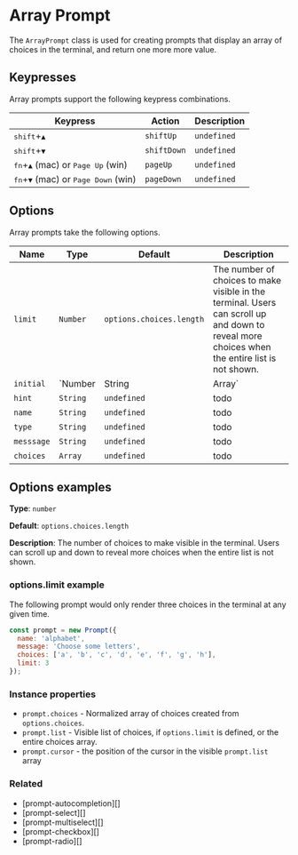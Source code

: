 # Array Prompt

The `ArrayPrompt` class is used for creating prompts that display an array of choices in the terminal, and return one more more value.

## Keypresses

Array prompts support the following keypress combinations.

| **Keypress** | **Action** | **Description** |
| --- | --- | --- |
| <kbd>shift</kbd>+<kbd>▲</kbd> | `shiftUp` | `undefined` | todo |
| <kbd>shift</kbd>+<kbd>▼</kbd> | `shiftDown` | `undefined` | todo |
| <kbd>fn</kbd>+<kbd>▲</kbd> (mac) or <kbd>Page Up</kbd> (win) | `pageUp` | `undefined` | todo |
| <kbd>fn</kbd>+<kbd>▼</kbd> (mac) or <kbd>Page Down</kbd> (win) | `pageDown` | `undefined` | todo |


## Options

Array prompts take the following options.

| **Name** | **Type** |  **Default** | **Description** |
| --- | --- | --- | --- |
| `limit` | `Number` | `options.choices.length` | The number of choices to make visible in the terminal. Users can scroll up and down to reveal more choices when the entire list is not shown. |
| `initial` | `Number|String|Array` | `undefined` | The index or name of the initial choice to enable. |
| `hint` | `String` | `undefined` | todo |
| `name` | `String` | `undefined` | todo |
| `type` | `String` | `undefined` | todo |
| `messsage` | `String` | `undefined` | todo |
| `choices` | `Array` | `undefined` | todo |


## Options examples

**Type**: `number`

**Default**: `options.choices.length`

**Description**: The number of choices to make visible in the terminal. Users can scroll up and down to reveal more choices when the entire list is not shown.

### options.limit example

The following prompt would only render three choices in the terminal at any given time.

```js
const prompt = new Prompt({
  name: 'alphabet',
  message: 'Choose some letters',
  choices: ['a', 'b', 'c', 'd', 'e', 'f', 'g', 'h'],
  limit: 3
});
```


### Instance properties

- `prompt.choices` - Normalized array of choices created from `options.choices`.
- `prompt.list` - Visible list of choices, if `options.limit` is defined, or the entire choices array.
- `prompt.cursor` - the position of the cursor in the visible `prompt.list` array

### Related

- [prompt-autocompletion][]
- [prompt-select][]
- [prompt-multiselect][]
- [prompt-checkbox][]
- [prompt-radio][]
